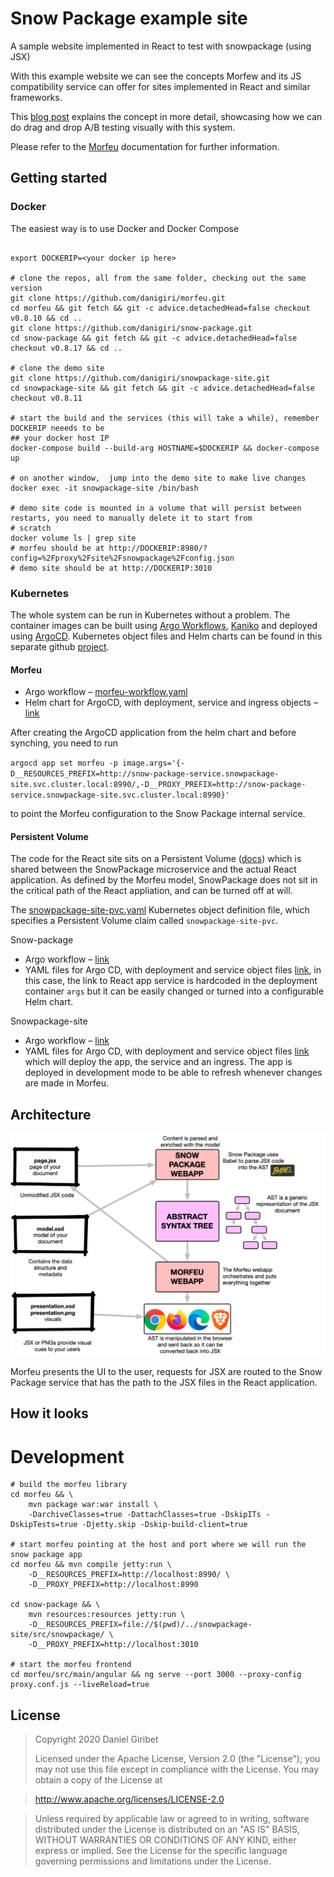 # Snow Package example site
A sample website implemented in React to test with snowpackage (using JSX)

With this example website we can see the concepts Morfew and its JS compatibility service can offer for sites implemented in React and similar frameworks.

This [blog post](http://dani.calidos.cat/visual-drag-and-drop-a-b-web-testing/) explains the concept in more detail, showcasing how we can do drag and drop A/B testing visually with this system.

Please refer to the [Morfeu](https://github.com/danigiri/morfeu) documentation for further information.

## Getting started

### Docker

The easiest way is to use Docker and Docker Compose

```shell

export DOCKERIP=<your docker ip here>

# clone the repos, all from the same folder, checking out the same version
git clone https://github.com/danigiri/morfeu.git
cd morfeu && git fetch && git -c advice.detachedHead=false checkout v0.8.10 && cd ..
git clone https://github.com/danigiri/snow-package.git
cd snow-package && git fetch && git -c advice.detachedHead=false checkout v0.8.17 && cd ..

# clone the demo site
git clone https://github.com/danigiri/snowpackage-site.git
cd snowpackage-site && git fetch && git -c advice.detachedHead=false checkout v0.8.11

# start the build and the services (this will take a while), remember DOCKERIP neeeds to be 
## your docker host IP
docker-compose build --build-arg HOSTNAME=$DOCKERIP && docker-compose up

# on another window,  jump into the demo site to make live changes
docker exec -it snowpackage-site /bin/bash

# demo site code is mounted in a volume that will persist between restarts, you need to manually delete it to start from
# scratch
docker volume ls | grep site
# morfeu should be at http://DOCKERIP:8980/?config=%2Fproxy%2Fsite%2Fsnowpackage%2Fconfig.json
# demo site should be at http://DOCKERIP:3010

```

### Kubernetes

The whole system can be run in Kubernetes without a problem. The container images can be built using [Argo Workflows](https://argoproj.github.io/argo/), [Kaniko](https://github.com/GoogleContainerTools/kaniko) and deployed using [ArgoCD](https://argoproj.github.io/argo-cd/). Kubernetes object files and Helm charts can be found in this separate github [project](https://github.com/danigiri/kubernetes-doodles).

#### Morfeu
  - Argo workflow – [morfeu-workflow.yaml](https://github.com/danigiri/kubernetes-doodles/blob/master/morfeu/workflow/morfeu-workflow.yaml)
  - Helm chart for ArgoCD, with deployment, service and ingress objects – [link](https://github.com/danigiri/kubernetes-doodles/tree/master/morfeu/helm)

After creating the ArgoCD application from the helm chart and before synching, you need to run

`argocd app set morfeu -p image.args='{-D__RESOURCES_PREFIX=http://snow-package-service.snowpackage-site.svc.cluster.local:8990/,-D__PROXY_PREFIX=http://snow-package-service.snowpackage-site.svc.cluster.local:8990}'`

to point the Morfeu configuration to the Snow Package internal service.

#### Persistent Volume
The code for the React site sits on a Persistent Volume ([docs](https://kubernetes.io/docs/concepts/storage/persistent-volumes/)) which is shared between the SnowPackage microservice and the actual React application. As defined by the Morfeu model, SnowPackage does not sit in the critical path of the React appliation, and can be turned off at will.

The [snowpackage-site-pvc.yaml](https://github.com/danigiri/kubernetes-doodles/blob/master/snowpackage-site/storage/snowpackage-site-pvc.yaml) Kubernetes object definition file, which specifies a Persistent Volume claim called `snowpackage-site-pvc`.

Snow-package
  - Argo workflow – [link](https://github.com/danigiri/kubernetes-doodles/tree/master/snow-package/workflow)
  - YAML files for Argo CD, with deployment and service object files [link](https://github.com/danigiri/kubernetes-doodles/tree/master/snow-package), in this case, the link to React app service is hardcoded in the deployment container `args` but it can be easily changed or turned into a configurable Helm chart.

Snowpackage-site
  - Argo workflow – [link](https://github.com/danigiri/kubernetes-doodles/blob/master/snowpackage-site/workflow/snowpackage-site-workflow.yaml)
  - YAML files for Argo CD, with deployment and service object files [link](https://github.com/danigiri/kubernetes-doodles/tree/master/snowpackage-site) which will deploy the app, the service and an ingress. The app is deployed in development mode to be able to refresh whenever changes are made in Morfeu.


## Architecture

![Architecture](./site/img/architecture.png)

Morfeu presents the UI to the user, requests for JSX are routed to the Snow Package service that has the path to the JSX files in the React application.


## How it looks

# Development

    # build the morfeu library
    cd morfeu && \
        mvn package war:war install \
        -DarchiveClasses=true -DattachClasses=true -DskipITs -DskipTests=true -Djetty.skip -Dskip-build-client=true 
    
    # start morfeu pointing at the host and port where we will run the snow package app
    cd morfeu && mvn compile jetty:run \
        -D__RESOURCES_PREFIX=http://localhost:8990/ \
        -D__PROXY_PREFIX=http://localhost:8990
    
    cd snow-package && \ 
        mvn resources:resources jetty:run \
        -D__RESOURCES_PREFIX=file://$(pwd)/../snowpackage-site/src/snowpackage/ \
        -D__PROXY_PREFIX=http://localhost:3010
    
    # start the morfeu frontend
    cd morfeu/src/main/angular && ng serve --port 3000 --proxy-config proxy.conf.js --liveReload=true
    

## License

> Copyright 2020 Daniel Giribet
>
> Licensed under the Apache License, Version 2.0 (the "License");
> you may not use this file except in compliance with the License.
> You may obtain a copy of the License at

>   http://www.apache.org/licenses/LICENSE-2.0

> Unless required by applicable law or agreed to in writing, software
> distributed under the License is distributed on an "AS IS" BASIS,
> WITHOUT WARRANTIES OR CONDITIONS OF ANY KIND, either express or implied.
> See the License for the specific language governing permissions and
> limitations under the License.

